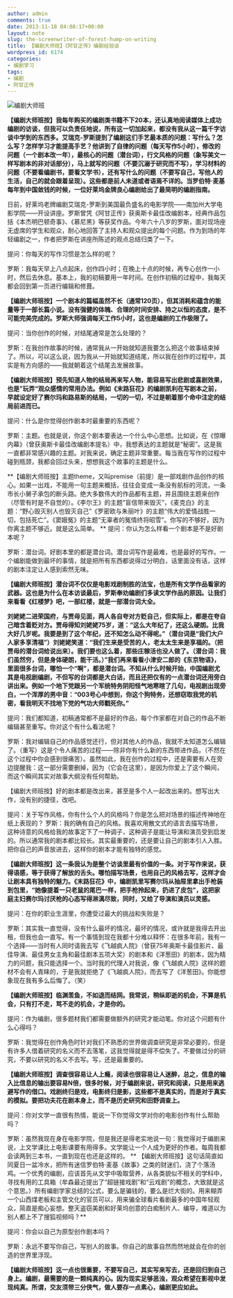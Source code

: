 ```yaml
---
author: admin
comments: true
date: 2013-11-18 04:08:17+00:00
layout: note
slug: the-screenwriter-of-forest-hump-on-writing
title: 【编剧大师班】《阿甘正传》编剧经验谈
wordpress_id: 6174
categories:
- 编剧学习
tags:
- 编剧
- 阿甘正传
---
```


![编剧大师班](http://www.baibanbao.net/wp-content/uploads/2013/11/moon-path.jpg)

**【编剧大师班按】我每年购买的编剧类书籍不下20本，还认真地阅读媒体上成功编剧的访谈，但我可以负责任地说，所有这一切加起来，都没有我从这一篇千字访谈中学到的东西多。艾瑞克-罗斯提到了编剧这们手艺最本质的问题：写什么？怎么写？怎样学习才能提高手艺？他讲到了自律的问题（每天写作5小时），修改的问题（一个剧本改一年），最核心的问题（潜台词），行文风格的问题（象写美文一样写剧本的非对话部分），马上就写的问题（不要沉溺于研究而不写），学习材料的问题（不要看编剧书，要看文学书），还有写什么的问题（不要写自己，写他人的生活，自己的就会跟着呈现）。这些都是前人未道或者语焉不详的。当罗伯特·麦基每年到中国敛钱的时候，一位好莱坞金牌良心编剧给出了最简明的编剧指南。**

日前，好莱坞老牌编剧艾瑞克-罗斯到美国最负盛名的电影学院——南加州大学电影学院——开设讲座。罗斯曾凭《阿甘正传》获奥斯卡最佳改编剧本，经典作品包括《本杰明巴顿奇事》、《慕尼黑》等获奖作品。今年六十八岁的罗斯，面对现场座无虚席的学生和观众，耐心地回答了主持人和观众提出的每个问题。作为到场的年轻编剧之一，作者把罗斯在讲座所陈述的观点总结归类了一下。

提问：你每天的写作习惯是怎么样的呢？

罗斯：我每天早上八点起床，创作四小时；在晚上十点的时候，再专心创作一小时，然后去休息。基本上，我的初稿要用一年时间。在创作初稿的过程中，我每天都会回到第一页进行编辑和修葺。

**【编剧大师班按】一个剧本的篇幅虽然不长（通常120页），但其消耗和蕴含的能量等于一部长篇小说。没有强健的体魄、合理的时间安排、持之以恒的态度，是不可能完美完成的。罗斯大师强调每天工作5小时，这也是编剧的工作极限了。**

提问：当你创作的时候，对结尾通常是怎么处理的？

罗斯：在我创作故事的时候，通常我从一开始就知道我要怎么把这个故事结束掉了。所以，可以这么说，因为我从一开始就知道结尾，所以我在创作的过程中，其实是有方向感的——我就朝着这个结尾去发展故事。

**【编剧大师班按】预先知道人物的结局再来写人物，能容易写出悲剧或喜剧效果，也是”玩弄“观众感情的常用办法。例如《末路狂花》的编剧凯利在写剧本之前，早就设定好了赛尔玛和路易斯的结局，一切的一切，不过是朝着那个命中注定的结局前进而已。**

提问：什么是你觉得创作剧本时最重要的东西呢？

罗斯：主题。也就是说，你这个剧本要表达一个什么中心思想。比如说，在《惊曝内幕》（曾获奥斯卡最佳改编剧本提名）中，我想表达的主题就是“秘密”。这是我一直都非常感兴趣的主题。对我来说，确定主题非常重要。每当我在写作的过程中碰到瓶颈，我都会回过头来，想想我这个故事的主题是什么。

**【编剧大师班按】主题theme，又叫premise（前提）是一部戏剧作品创作的核心。如果一出戏，不能用一句主题来概括，往往会变成一条没有航标的河流，一条市长小舅子承包的断头路。绝大多数伟大的作品都有主题，并且围绕主题来创作（尽管有时是不自觉的）。《李尔王》的主题“盲信带来毁灭”，《麦克白》的主题：“野心毁灭别人也毁灭自己”《罗密欧与朱丽叶》的主题“伟大的爱情战胜一切，包括死亡”。《窦娥冤》的主题“无辜者的冤情终将昭雪”。你写的不够好，因为你离主题不够近。就是这么简单。
**
提问：你认为怎么样看一个剧本是不是好剧本呢？

罗斯：潜台词。好剧本里的都是潜台词。潜台词写作是最难，也是最好的写作。一个编剧能做到最坏的事情，就是把所有东西都说得过分明白，话里面没有话，这样的剧本注定让人感到索然无味。

**【编剧大师班按】潜台词不仅仅是电影戏剧制胜的法宝，也是所有文学作品看家的武器。这也是为什么在本访谈最后，罗斯奉劝编剧们多读文学作品的原因。让我们来看看《红楼梦》吧，一部红楼，就是一部潜台词大全。**

**刘姥姥二进荣国府，与贾母见面，两人各自夸对方贬自己，但实际上，都是在夸自己暗含着贬对方。贾母得知刘姥姥75岁，道：“这么大年纪了，还这么硬朗。比我大好几岁呢。我要是到了这个年纪，还不知怎么动不得呢。”（潜台词是“我们大户人家多享清福”）刘姥姥笑道：“我们生来是受苦的人，老太太生来是享福的。（把贾母的潜台词给说出来）。我们要也这么着，那些庄稼活也没人做了。（潜台词：我们虽然穷，但是身体硬朗，能干活。）”我们再来看看小津安二郎的《东京物语》，里面很多台词，哪怕一个“啊”，都是潜台词。不知从什么时候开始，中国编剧尤其是电视剧编剧，不但写的台词都是大白话，而且还把仅有的一点潜台词还用旁白讲出来。例如一个地下党跟另一个军统特务阴阳怪气地寒暄了几句，电视剧出现旁白，一个浑厚的男中音：“003号心中想到，你这个狗特务，还想窃取我党的机密，看我明天不找地下党的气功大师戳死你。”**

提问：我们都知道，初稿通常都不是最好的作品，每个作家都在对自己的作品不断编辑甚至重写。你对这个有什么看法呢？

罗斯：我对编辑自己的作品感觉还行，但对其他人的作品，我就不太知道怎么编辑了。（重写）这是个令人痛苦的过程——除非你有什么新的东西带进作品，（不然在这个过程中你会感到很痛苦）。虽然如此，我在创作的过程中，还是需要有人在旁边提醒我：这一部分需要删掉，因为（它会在这里），是因为你爱上了这个瞬间，而这个瞬间其实对故事大纲没有任何帮助。

【编剧大师班按】好的剧本都是改出来，甚至是多个人一起改出来的。想写出大作，没有别的捷径，改吧。

提问：关于写作风格，你有什么个人的风格吗？你是怎么把对场景的描述传神地在纸上表现的？
罗斯：我的确有自己的风格。我喜欢用散文式的语言去描写场景，这种诗意的风格给我的故事定下了一种调子，这种调子是能让导演和演员受到启发的。所以通常我的剧本都比较长。其实最重要的，还是要让自己的剧本引人入胜。把你自己的声音放进去，这样你的剧本才能有独特的感觉。

**【编剧大师班按】这一条我认为是整个访谈里最有价值的一条。对于写作来说，获得语感，等于获得了解放的舌头。哪怕描写场景，也用自己的风格去写，这样才会让剧本具有独特的魅力。《末路狂花》中，编剧凯里写赛尔玛从抽屉里拿出手枪装到包里，“她像提着一只老鼠的尾巴一样，把手枪拎起来，扔进了皮包”，这把家庭主妇赛尔玛讨厌枪的心态写得淋漓尽致，同时，又给了导演和演员以灵感。**

提问：在你的职业生涯里，你遭受过最大的挑战和失败是？

罗斯：其实我一直觉得，没有什么最坏的情况，最坏的情况，或许就是我得去开出租，但我也会一直写。有一个事情到现在我都十分难以释怀：在很多年前，我有一个选择——当时有人同时请我去写《飞越疯人院》（曾获75年奥斯卡最佳影片、最佳导演、最佳男女主角和最佳剧本五项大奖）的剧本和《洋葱田》的剧本，因为精力的问题，我只能选择一个。当时我的代理人对我说，像《飞越疯人院》这样的题材不会有人青睐的，于是我就拒绝了《飞越疯人院》，而去写了《洋葱田》。你能想象现在我有多么后悔了。（笑）

**【编剧大师班按】临渊羡鱼，不如退而结网。我常说，稍纵即逝的机会，不算是机会，只有打不走，骂不走的机会，才是你的。**

提问：作为编剧，很多题材我们都需要做额外的研究才能动笔。你对这个问题有什么心得吗？

罗斯：我觉得在创作角色时针对我们不熟悉的世界做调查研究是非常必要的，但是有许多人借着研究的名义而不去落笔，这我觉得就是得不偿失了。不要做过分的研究，不要以研究的名义不去写。写，还是最重要的。

**【编剧大师班按】调查很容易让人上瘾，阅读也很容易让人迷醉，总之，信息的输入比信息的输出要容易N倍，很多时候，对于编剧来说，研究和阅读，只是用来逃避写作的借口。戏剧终归是戏，电影终归是影，这些都不是真实的，而是对于真实的模拟。要把功夫花在剧本身上，而不是历史研究和田野调查上。**

提问：你对文学一直很有热情，能说一下你觉得文学对你的电影创作有什么帮助吗？

罗斯：虽然我现在身在电影学院，但是我还是得老实地说一句：我觉得对于编剧来说，上文学课比上电影课要有用得多。文学能让一个人成为更好的作者。每周我都会读两到三本书，一直到现在也还是这样的。
**
【编剧大师班按】这句话简直如同夏日一盆冷水，把所有迷信罗伯特·麦基《故事》之类的财迷们，浇了个落汤鸡。一个优秀的编剧，应该首先从文学中吸取营养，从各类貌似不相关的学科中，寻找有用的工具箱（牟森最近提出了“超链接戏剧”和“云戏剧”的概念，大致就是这个意思。）所有编剧学家总结的公式，要么是骗钱的，要么是烂大街的。用来糊弄一个山西煤老板和主管文化的官员可以，用来骗全球看片看剧最多的中国年轻观众，简直是痴心妄想。整天盗窃美剧和好莱坞创意的白痴制片人、编导，难道以为别人都上不了搜狐视频吗？**

提问：你会以自己为原型创作剧本吗？

罗斯：永远不要写你自己，写别人的故事。你自己的故事自然而然地就会在你的创造的世界里浮现。

**【编剧大师班按】这一点也很重要，不要写自己，其实写来写去，还是回归到自己身上。编剧，最需要的是一颗纯真的心。因为现实足够恶浊，观众希望在影视中发现纯真。所谓，交友须带三分侠气，做人要存一点素心，编剧更应如此。**
